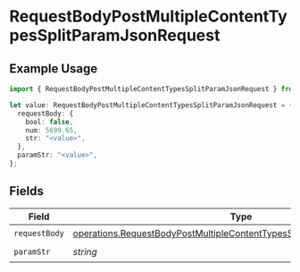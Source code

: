 # RequestBodyPostMultipleContentTypesSplitParamJsonRequest

## Example Usage

```typescript
import { RequestBodyPostMultipleContentTypesSplitParamJsonRequest } from "openapi/sdk/models/operations";

let value: RequestBodyPostMultipleContentTypesSplitParamJsonRequest = {
  requestBody: {
    bool: false,
    num: 5699.65,
    str: "<value>",
  },
  paramStr: "<value>",
};
```

## Fields

| Field                                                                                                                                                                     | Type                                                                                                                                                                      | Required                                                                                                                                                                  | Description                                                                                                                                                               |
| ------------------------------------------------------------------------------------------------------------------------------------------------------------------------- | ------------------------------------------------------------------------------------------------------------------------------------------------------------------------- | ------------------------------------------------------------------------------------------------------------------------------------------------------------------------- | ------------------------------------------------------------------------------------------------------------------------------------------------------------------------- |
| `requestBody`                                                                                                                                                             | [operations.RequestBodyPostMultipleContentTypesSplitParamJsonRequestBody](../../../sdk/models/operations/requestbodypostmultiplecontenttypessplitparamjsonrequestbody.md) | :heavy_check_mark:                                                                                                                                                        | N/A                                                                                                                                                                       |
| `paramStr`                                                                                                                                                                | *string*                                                                                                                                                                  | :heavy_check_mark:                                                                                                                                                        | N/A                                                                                                                                                                       |